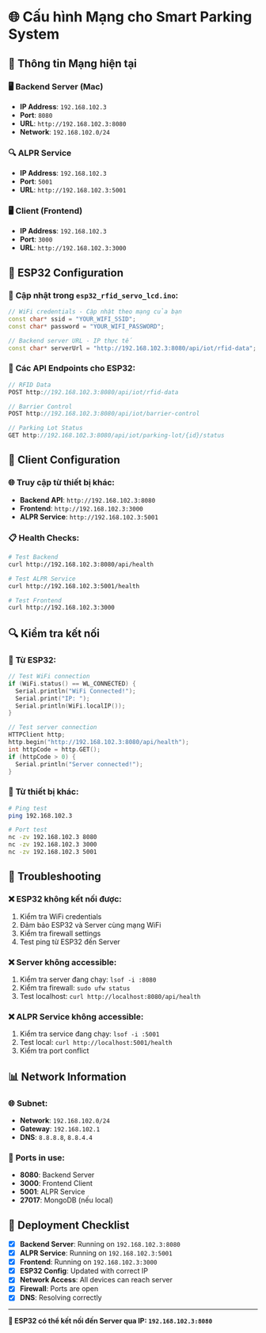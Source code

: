# 🌐 Cấu hình Mạng cho Smart Parking System

## 📡 Thông tin Mạng hiện tại

### 🖥️ **Backend Server (Mac)**
- **IP Address**: `192.168.102.3`
- **Port**: `8080`
- **URL**: `http://192.168.102.3:8080`
- **Network**: `192.168.102.0/24`

### 🔍 **ALPR Service**
- **IP Address**: `192.168.102.3`
- **Port**: `5001`
- **URL**: `http://192.168.102.3:5001`

### 🖥️ **Client (Frontend)**
- **IP Address**: `192.168.102.3`
- **Port**: `3000`
- **URL**: `http://192.168.102.3:3000`

## 🤖 **ESP32 Configuration**

### 📝 **Cập nhật trong `esp32_rfid_servo_lcd.ino`:**

```cpp
// WiFi credentials - Cập nhật theo mạng của bạn
const char* ssid = "YOUR_WIFI_SSID";
const char* password = "YOUR_WIFI_PASSWORD";

// Backend server URL - IP thực tế
const char* serverUrl = "http://192.168.102.3:8080/api/iot/rfid-data";
```

### 🔧 **Các API Endpoints cho ESP32:**

```cpp
// RFID Data
POST http://192.168.102.3:8080/api/iot/rfid-data

// Barrier Control
POST http://192.168.102.3:8080/api/iot/barrier-control

// Parking Lot Status
GET http://192.168.102.3:8080/api/iot/parking-lot/{id}/status
```

## 📱 **Client Configuration**

### 🌐 **Truy cập từ thiết bị khác:**
- **Backend API**: `http://192.168.102.3:8080`
- **Frontend**: `http://192.168.102.3:3000`
- **ALPR Service**: `http://192.168.102.3:5001`

### 📋 **Health Checks:**
```bash
# Test Backend
curl http://192.168.102.3:8080/api/health

# Test ALPR Service
curl http://192.168.102.3:5001/health

# Test Frontend
curl http://192.168.102.3:3000
```

## 🔍 **Kiểm tra kết nối**

### 📡 **Từ ESP32:**
```cpp
// Test WiFi connection
if (WiFi.status() == WL_CONNECTED) {
  Serial.println("WiFi Connected!");
  Serial.print("IP: ");
  Serial.println(WiFi.localIP());
}

// Test server connection
HTTPClient http;
http.begin("http://192.168.102.3:8080/api/health");
int httpCode = http.GET();
if (httpCode > 0) {
  Serial.println("Server connected!");
}
```

### 📱 **Từ thiết bị khác:**
```bash
# Ping test
ping 192.168.102.3

# Port test
nc -zv 192.168.102.3 8080
nc -zv 192.168.102.3 3000
nc -zv 192.168.102.3 5001
```

## 🔧 **Troubleshooting**

### ❌ **ESP32 không kết nối được:**
1. Kiểm tra WiFi credentials
2. Đảm bảo ESP32 và Server cùng mạng WiFi
3. Kiểm tra firewall settings
4. Test ping từ ESP32 đến Server

### ❌ **Server không accessible:**
1. Kiểm tra server đang chạy: `lsof -i :8080`
2. Kiểm tra firewall: `sudo ufw status`
3. Test localhost: `curl http://localhost:8080/api/health`

### ❌ **ALPR Service không accessible:**
1. Kiểm tra service đang chạy: `lsof -i :5001`
2. Test local: `curl http://localhost:5001/health`
3. Kiểm tra port conflict

## 📊 **Network Information**

### 🌐 **Subnet:**
- **Network**: `192.168.102.0/24`
- **Gateway**: `192.168.102.1`
- **DNS**: `8.8.8.8`, `8.8.4.4`

### 🔧 **Ports in use:**
- **8080**: Backend Server
- **3000**: Frontend Client
- **5001**: ALPR Service
- **27017**: MongoDB (nếu local)

## 🚀 **Deployment Checklist**

- [x] **Backend Server**: Running on `192.168.102.3:8080`
- [x] **ALPR Service**: Running on `192.168.102.3:5001`
- [x] **Frontend**: Running on `192.168.102.3:3000`
- [x] **ESP32 Config**: Updated with correct IP
- [x] **Network Access**: All devices can reach server
- [x] **Firewall**: Ports are open
- [x] **DNS**: Resolving correctly

---

**🎯 ESP32 có thể kết nối đến Server qua IP: `192.168.102.3:8080`** 